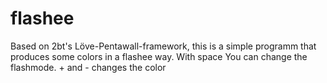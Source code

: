 flashee
=======

Based on 2bt's Löve-Pentawall-framework, this is a simple programm that produces some colors in a flashee way.
With space You can change the flashmode. + and - changes the color
